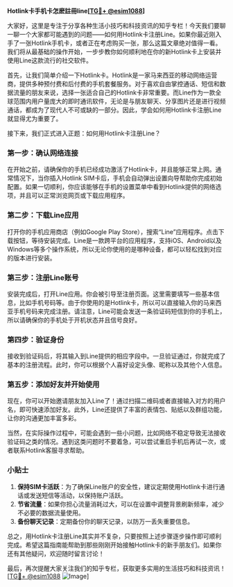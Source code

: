 **Hotlink卡手机卡怎麽註冊line[[TG💪+ @esim1088](https://t.me/s/esim1088)]**

大家好，这里是专注于分享各种生活小技巧和科技资讯的知乎专栏！今天我们要聊一聊一个大家都可能遇到的问题——如何用Hotlink卡注册Line。如果你最近刚入手了一张Hotlink手机卡，或者正在考虑购买一张，那么这篇文章绝对值得一看。我们将从最基础的操作开始，一步步教你如何顺利地在你的新Hotlink卡上安装并使用Line这款流行的社交软件。

首先，让我们简单介绍一下Hotlink卡。Hotlink是一家马来西亚的移动网络运营商，提供多种预付费和后付费的手机套餐服务。对于喜欢自由掌控通话、短信和数据流量的朋友来说，选择一张适合自己的Hotlink卡非常重要。而Line作为一款全球范围内用户量庞大的即时通讯软件，无论是与朋友聊天、分享图片还是进行视频通话，都成为了现代人不可或缺的一部分。因此，学会如何用Hotlink卡注册Line就显得尤为重要了。

接下来，我们正式进入正题：如何用Hotlink卡注册Line？

### **第一步：确认网络连接**
在开始之前，请确保你的手机已经成功激活了Hotlink卡，并且能够正常上网。通常情况下，当你插入Hotlink SIM卡后，手机会自动弹出设置向导帮助你完成初始配置。如果一切顺利，你应该能够在手机的设置菜单中看到Hotlink提供的网络选项，并且可以正常浏览网页或下载应用程序。

### **第二步：下载Line应用**
打开你的手机应用商店（例如Google Play Store），搜索“Line”应用程序。点击下载按钮，等待安装完成。Line是一款跨平台的应用程序，支持iOS、Android以及Windows等多个操作系统，所以无论你使用的是哪种设备，都可以轻松找到对应的版本进行安装。

### **第三步：注册Line账号**
安装完成后，打开Line应用。你会被引导至注册页面。这里需要填写一些基本信息，比如手机号码等。由于你使用的是Hotlink卡，所以可以直接输入你的马来西亚手机号码来完成注册。请注意，Line可能会发送一条验证码短信到你的手机上，所以请确保你的手机处于开机状态并且信号良好。

### **第四步：验证身份**
接收到验证码后，将其输入到Line提供的相应字段中。一旦验证通过，你就完成了基本的注册流程。此时，你可以根据个人喜好设定头像、昵称以及其他个人信息。

### **第五步：添加好友并开始使用**
现在，你可以开始邀请朋友加入Line了！通过扫描二维码或者直接输入对方的用户名，即可快速添加好友。此外，Line还提供了丰富的表情包、贴纸以及群组功能，让你的沟通更加丰富多彩。

当然，在实际操作过程中，可能会遇到一些小问题，比如网络不稳定导致无法接收验证码之类的情况。遇到这类问题时不要着急，可以尝试重启手机后再试一次，或者联系Hotlink客服寻求帮助。

### **小贴士**
1. **保持SIM卡活跃**：为了确保Line账户的安全性，建议定期使用Hotlink卡进行通话或发送短信等活动，以保持账户活跃。
2. **节省流量**：如果你担心流量消耗过大，可以在设置中调整背景刷新频率，减少不必要的数据流量使用。
3. **备份聊天记录**：定期备份你的聊天记录，以防万一丢失重要信息。

总之，用Hotlink卡注册Line其实并不复杂，只要按照上述步骤逐步操作即可顺利完成。希望这篇指南能帮助到那些刚刚开始接触Hotlink卡的新手朋友们。如果你还有其他疑问，欢迎随时留言讨论！

最后，再次提醒大家关注我们的知乎专栏，获取更多实用的生活技巧和科技资讯！[[TG💪+ @esim1088](https://t.me/s/esim1088) ![Image](https://i.postimg.cc/4NQfJmqS/Snipaste-2025-05-13-00-14-12.png)]